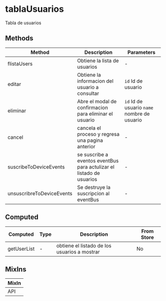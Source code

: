 # tablaUsuarios

Tabla de usuarios

## Methods

<!-- @vuese:tablaUsuarios:methods:start -->
|Method|Description|Parameters|
|---|---|---|
|flistaUsers|Obtiene la lista de usuarios|-|
|editar|Obtiene la informacion del usuario a consultar|`id` Id de usuario|
|eliminar|Abre el modal de confirmacion para eliminar el usuario|`id` Id de usuario `name` nombre de usuario|
|cancel|cancela el proceso y regresa una pagina anterior|-|
|suscribeToDeviceEvents|se suscribe a eventos eventBus para actulizar el listado de usuarios|-|
|unsuscribreToDeviceEvents|Se destruye la suscripcion al eventBus|-|

<!-- @vuese:tablaUsuarios:methods:end -->


## Computed

<!-- @vuese:tablaUsuarios:computed:start -->
|Computed|Type|Description|From Store|
|---|---|---|---|
|getUserList|-|obtiene el listado de los usuarios a mostrar|No|

<!-- @vuese:tablaUsuarios:computed:end -->


## MixIns

<!-- @vuese:tablaUsuarios:mixIns:start -->
|MixIn|
|---|
|API|

<!-- @vuese:tablaUsuarios:mixIns:end -->


